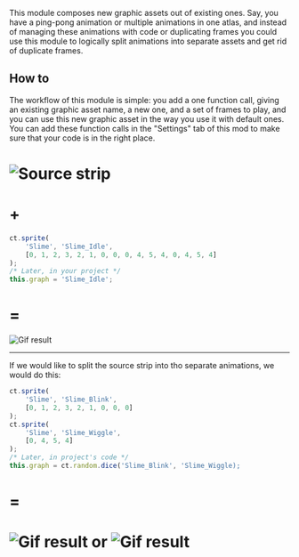 This module composes new graphic assets out of existing ones. Say, you have a ping-pong animation or multiple animations in one atlas, and instead of managing these animations with code or duplicating frames you could use this module to logically split animations into separate assets and get rid of duplicate frames.

## How to

The workflow of this module is simple: you add a one function call, giving an existing graphic asset name, a new one, and a set of frames to play, and you can use this new graphic asset in the way you use it with default ones. You can add these function calls in the "Settings" tab of this mod to make sure that your code is in the right place.

# ![Source strip](./data/ct.libs/sprite/SlimeExample.png)
# +
```js
ct.sprite(
    'Slime', 'Slime_Idle', 
    [0, 1, 2, 3, 2, 1, 0, 0, 0, 4, 5, 4, 0, 4, 5, 4]
);
/* Later, in your project */
this.graph = 'Slime_Idle';
```
# =
![Gif result](./data/ct.libs/sprite/SlimeExample_Result.gif)

---

If we would like to split the source strip into tho separate animations, we would do this:

```js
ct.sprite(
    'Slime', 'Slime_Blink',
    [0, 1, 2, 3, 2, 1, 0, 0, 0]
);
ct.sprite(
    'Slime', 'Slime_Wiggle',
    [0, 4, 5, 4]
);
/* Later, in project's code */
this.graph = ct.random.dice('Slime_Blink', 'Slime_Wiggle);
```
# =
# ![Gif result](./data/ct.libs/sprite/SlimeExample_Blink.gif) or ![Gif result](./data/ct.libs/sprite/SlimeExample_Wiggle.gif)